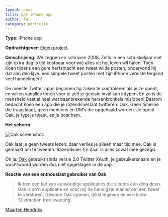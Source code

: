 ```yaml
---
layout: post
title: Oak iPhone app
author: TW
category: portfolio
---
```

**Type**: iPhone app

**Opdrachtgever**: [Eigen project](http://www.slideshare.net/atog/oak-barcamp-gent-2-presentation). 

**Omschrijving**: We zeggen en schrijven 2008. Zelfs in een schrikkeljaar met zijn extra dag is tijd kostbaar voor wie alles uit het leven wil halen. Toen Koen tijdens een gure herfstnacht een tweet wilde posten, ondervond hij dat aan den lijve: een simpele tweet posten met zijn iPhone vereiste tergend veel handelingen! 

De meeste Twitter apps beginnen tig zaken te controleren als je ze opent, en willen vanalles tonen voor je zelf je geniale inval kan intypen. En zo is de mensheid vast al heel wat baanbrekende hersenkronkels mislopen! Daarom bedacht Koen een app die je razendsnel laat twitteren: Oak. Geen timeline die traag laadt, geen mentions en DM’s die opgehaald worden. Je opent Oak, je typt je tweet, en je post hem. 

**Het scherm**

![Oak screenshot.](http://blog.10to1.be/img/portfolio_oak_01.png "Oak screenshot.")

Oak laat je geen tweets lezen: daar verlies je alleen maar tijd mee. Oak is gemaakt om te tweeten. Razendsnel. En daar is alles zowat mee gezegd.

Oh ja: [Oak](http://itunes.apple.com/app/oak/id299377607?mt=8) gebruikt sinds versie 2.0 Twitter XAuth, je gebruikersnaam en je wachtwoord worden dus niet opgeslagen in de app.

**Reactie van een enthousiast gebruiker van Oak**

> Ik ben een fan van eenvoudige applicaties die slechts &eacute;&eacute;n ding doen. Oak is zo'n applicatie en voor mij de handigste manier om een tweet te versturen. Gewoon Oak openen, tekst ingeven en versturen: 'Distraction free tweeting'. 

[Maarten Hendrikx](http://www.krijtstof.be)
